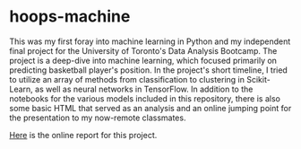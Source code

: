 # hoops-machine

This was my first foray into machine learning in Python and my independent final project for the University of Toronto's Data Analysis Bootcamp.  The project is a deep-dive into machine learning, which focused primarily on predicting basketball player's position.  In the project's short timeline, I tried to utilize an array of methods from classification to clustering in Scikit-Learn, as well as neural networks in TensorFlow.  In addition to the notebooks for the various models included in this repository, there is also some basic HTML that served as an analysis and an online jumping point for the presentation to my now-remote classmates.

[Here](https://hayden4davey.github.io/hoops) is the online report for this project.
